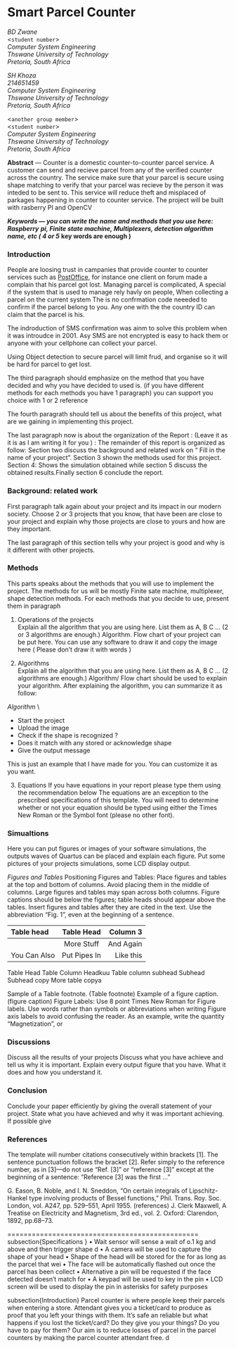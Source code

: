 # Smart Parcel Counter

*BD Zwane* \
<`student number`> \
*Computer System Engineering* \
*Thswane University of Technology* \
*Pretoria, South Africa*

*SH Khoza* \
*214651459*\
*Computer System Engineering* \
*Thswane University of Technology* \
*Pretoria, South Africa*

<`another group member`> \
<`student number`> \
*Computer System Engineering* \
*Thswane University of Technology* \
*Pretoria, South Africa*

**Abstract** — Counter is a domestic counter-to-counter parcel service.
A customer can send and recieve parcel from any of the verified counter across
the country. The service make sure that your parcel is secure using shape matching
to verify that your parcel was recieve by the person it was inteded to be sent
to. This service will reduce theft and misplaced of parkages  happening in
counter to counter service. The project will be built with rasberry PI and
OpenCV

***Keywords — you can write the name and methods that you use here: Raspberry***
***pi, Finite state machine, Multiplexers, detection algorithm name, etc  ( 4 or 5***
**key words are enough )**

 ### Introduction
 
 People are loosing trust in campanies that provide counter to counter services
 such as [PostOffice](www.postoffice.co.za), for instance one client on forum
 made a complain that his parcel got lost. Managing parcel is complicated,
 A special if the system that is used to manage rely havly on people,
 When collecting a parcel on the current system The is no confrmation code
 neeeded to confirm if the parcel belong to you. Any one with the the country 
 ID can claim that the parcel is his.

 The indroduction of SMS confirmation was ainm to solve this problem when it was
 introudce in 2001. Asy SMS are not encrypted is easy to hack them or anyone with
 your cellphone can collect your parcel.
 
 Using  Object detection to secure parcel will limit frud, and organise so it 
 will be hard for parcel to get lost.
 
The third paragraph should emphasize on the method that you have decided and
why you have decided to used is. (if you have different methods for each
methods you have 1 paragraph) you can support you choice with 1 or 2 reference

The fourth paragrath should tell us about the benefits of this project, what
are we gaining in implementing this project.

The last paragraph now is about the organization of the Report :  (Leave it as
it is as I am writing it for you ) : The remainder of this report is organized
as follow: Section two discuss the background and related work on “ Fill in the
name of your project”. Section 3 shown the methods used for this project.
Section 4: Shows the simulation obtained while section 5 discuss the obtained
results.Finally section 6 conclude the report. 


### Background: related work

First paragraph talk again about your project and its impact in our modern society.
Choose 2 or 3 projects that you know, that have been are close to your project
and explain why those projects are close to yours and how are they important. 
 
The last paragraph of this section tells why your project is good and why is it
different with other projects.

### Methods
This parts speaks about the methods that you will use to implement the project.
The methods for us will be mostly Finite sate machine, multiplexer, shape
detection methods. For each methods that you decide to use, present them in
paragraph

1. Operations of the projects \
Explain all the algorithm that you are using here. List them as A, B C … (2 or
3 algorithms are enough.) Algorithm. Flow chart of your project can be put
here. You can use any software to draw it and copy the image here ( Please
don’t draw it with words )

2. Algorithms \
Explain all the algorithm that you are using here. List them as A, B C … (2
algorithms are enough.) Algorithm/
Flow chart should be used to explain your algorithm.
After explaining the algorithm, you can summarize it as follow:

*Algorithm* \
- Start the project
- Upload the image 
- Check if the shape is recognized ?
- Does it match with any stored or acknowledge shape
- Give the output message

This is just an example that I have made for you. You can customize it as you want.

3. Equations
If you have equations in your report please type them using the recommendation below
The equations are an exception to the prescribed specifications of this
template. You will need to determine whether or not your equation should be
typed using either the Times New Roman or the Symbol font (please no other
font). 

### Simualtions 

Here you can put figures or images of your software simulations, the outputs
waves of Quartus can be placed and explain each figure. Put some pictures of
your projects simulations, some LCD display output.

*Figures and Tables*
 Positioning Figures and Tables: Place figures and tables at the top and bottom
 of columns. Avoid placing them in the middle of columns. Large figures and
 tables may span across both columns. Figure captions should be below the
 figures; table heads should appear above the tables. Insert figures and tables
 after they are cited in the text. Use the abbreviation “Fig. 1”, even at the
 beginning of a sentence.
 
| Table head     | Table Head   | Column 3     |
| :------------- | :----------: | -----------: |
|                | More Stuff   | And Again    |
| You Can Also   | Put Pipes In | Like this    |
 
Table Head
Table Column Headkuu
Table column subhead
Subhead
Subhead
copy
More table copya


Sample of a Table footnote. (Table footnote)
Example of a figure caption. (figure caption)
Figure Labels: Use 8 point Times New Roman for Figure labels. Use words rather than symbols or abbreviations when writing Figure axis labels to avoid confusing the reader. As an example, write the quantity “Magnetization”, or

### Discussions

Discuss all the results of your projects Discuss what you have achieve and tell
us why it is important. Explain every output figure that you have. What it does
and how you understand it.


### Conclusion

Conclude your paper efficiently by giving the overall statement of your
project. State what you have achieved and why it was important achieving. If
possible give 

### References

The template will number citations consecutively within brackets [1]. The
sentence punctuation follows the bracket [2]. Refer simply to the reference
number, as in [3]—do not use “Ref. [3]” or “reference [3]” except at the
beginning of a sentence: “Reference [3] was the first ...”

G. Eason, B. Noble, and I. N. Sneddon, “On certain integrals of
Lipschitz-Hankel type involving products of Bessel functions,” Phil. Trans.
Roy. Soc. London, vol. A247, pp. 529–551, April 1955. (references)
J. Clerk Maxwell, A Treatise on Electricity and Magnetism, 3rd ed., vol. 2.
Oxford: Clarendon, 1892, pp.68–73.




===============================================
subsection{Specifications }
    • Wait sensor  will sense a wait of o.1 kg and above and then trigger shape d
    • A camera will be used to capture the shape of your head
    • Shape of the head will be stored for the for as long as the parcel that wei
    • The face will be automatically flashed out once the parcel has been collect
    • Alternative a pin will be requested if the face detected doesn’t match for
    • A keypad will be used to key in the pin
    • LCD screen will be used to display the pin in asterisks for safety purposes

subsection{Introduction}
Parcel counter is where people keep their parcels when entering a store.
Attendant gives you a ticket/card to produce as proof that you left your things
with them. It’s safe an reliable but what happens  if you lost the
ticket/card? Do they give you your things? Do you have to pay for them? Our aim
is to reduce losses of parcel in the parcel counters by making the parcel
counter attendant free.
d




